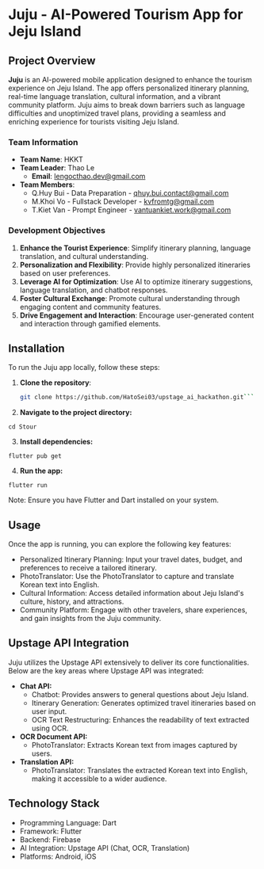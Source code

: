 # Juju - AI-Powered Tourism App for Jeju Island

## Project Overview

**Juju** is an AI-powered mobile application designed to enhance the tourism experience on Jeju Island. The app offers personalized itinerary planning, real-time language translation, cultural information, and a vibrant community platform. Juju aims to break down barriers such as language difficulties and unoptimized travel plans, providing a seamless and enriching experience for tourists visiting Jeju Island.

### Team Information
- **Team Name**: HKKT
- **Team Leader**: Thao Le
  - **Email**: lengocthao.dev@gmail.com
- **Team Members**:
  - Q.Huy Bui - Data Preparation - qhuy.bui.contact@gmail.com
  - M.Khoi Vo - Fullstack Developer - kvfromtg@gmail.com
  - T.Kiet Van - Prompt Engineer - vantuankiet.work@gmail.com

### Development Objectives
1. **Enhance the Tourist Experience**: Simplify itinerary planning, language translation, and cultural understanding.
2. **Personalization and Flexibility**: Provide highly personalized itineraries based on user preferences.
3. **Leverage AI for Optimization**: Use AI to optimize itinerary suggestions, language translation, and chatbot responses.
4. **Foster Cultural Exchange**: Promote cultural understanding through engaging content and community features.
5. **Drive Engagement and Interaction**: Encourage user-generated content and interaction through gamified elements.

## Installation

To run the Juju app locally, follow these steps:

1. **Clone the repository**:
   ```bash
   git clone https://github.com/HatoSei03/upstage_ai_hackathon.git```
2. **Navigate to the project directory:**
```
cd Stour
```
3. **Install dependencies:**
```
flutter pub get
```
4. **Run the app:**
```
flutter run
```

Note: Ensure you have Flutter and Dart installed on your system. 


## Usage
Once the app is running, you can explore the following key features:

- Personalized Itinerary Planning: Input your travel dates, budget, and preferences to receive a tailored itinerary.
- PhotoTranslator: Use the PhotoTranslator to capture and translate Korean text into English.
- Cultural Information: Access detailed information about Jeju Island's culture, history, and attractions.
- Community Platform: Engage with other travelers, share experiences, and gain insights from the Juju community.

## Upstage API Integration
Juju utilizes the Upstage API extensively to deliver its core functionalities. Below are the key areas where Upstage API was integrated:

- **Chat API:**
  - Chatbot: Provides answers to general questions about Jeju Island.
  - Itinerary Generation: Generates optimized travel itineraries based on user input.
  - OCR Text Restructuring: Enhances the readability of text extracted using OCR.
- **OCR Document API:**
  - PhotoTranslator: Extracts Korean text from images captured by users.
- **Translation API:**
  - PhotoTranslator: Translates the extracted Korean text into English, making it accessible to a wider audience.

## Technology Stack
- Programming Language: Dart
- Framework: Flutter
- Backend: Firebase
- AI Integration: Upstage API (Chat, OCR, Translation)
- Platforms: Android, iOS

